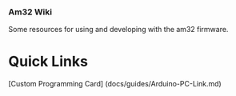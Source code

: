 ### Am32 Wiki

Some resources for using and developing with the am32 firmware.

# Quick Links

[Custom Programming Card] (docs/guides/Arduino-PC-Link.md)
